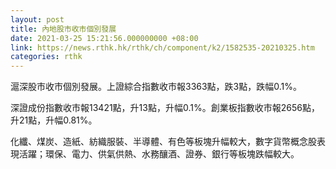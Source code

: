 ```yaml
---
layout: post
title: 內地股市收市個別發展
date: 2021-03-25 15:21:56.000000000 +08:00
link: https://news.rthk.hk/rthk/ch/component/k2/1582535-20210325.htm
categories: rthk
---
```


滬深股市收市個別發展。上證綜合指數收市報3363點，跌3點，跌幅0.1%。

深證成份指數收市報13421點，升13點，升幅0.1%。創業板指數收市報2656點，升21點，升幅0.81%。

化纖、煤炭、造紙、紡織服裝、半導體、有色等板塊升幅較大，數字貨幣概念股表現活躍；環保、電力、供氣供熱、水務釀酒、證券、銀行等板塊跌幅較大。
